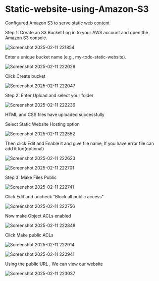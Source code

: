 # Static-website-using-Amazon-S3
Configured Amazon S3 to serve static web content 

Step 1: Create an S3 Bucket
Log in to your AWS account and open the Amazon S3 console.

![Screenshot 2025-02-11 221854](https://github.com/user-attachments/assets/d73ccf77-8e60-40e0-9077-162610ad8118)

Enter a unique bucket name (e.g., my-todo-static-website).

![Screenshot 2025-02-11 222028](https://github.com/user-attachments/assets/f4159003-c727-423f-9c11-d1a599ad061c)

Click Create bucket

![Screenshot 2025-02-11 222047](https://github.com/user-attachments/assets/f88f226c-047f-45ae-bfb4-305967052348)

Step 2: Enter Upload and select your folder

![Screenshot 2025-02-11 222236](https://github.com/user-attachments/assets/af984192-1672-4f87-ac2d-90f7142aea24)

HTML and CSS files have uploaded successfully

Select Static Website Hosting option

![Screenshot 2025-02-11 222552](https://github.com/user-attachments/assets/44209da8-32ab-46db-a08f-0da28481a399)

Then click Edit and Enable it and give file name, If you have error file can add it too(optional)

![Screenshot 2025-02-11 222623](https://github.com/user-attachments/assets/4b5233aa-a355-48cb-b6d8-d52cd2e98d64)

![Screenshot 2025-02-11 222701](https://github.com/user-attachments/assets/89426a8d-9775-41cc-bef3-f68fbb7ae192)

Step 3: Make Files Public

![Screenshot 2025-02-11 222741](https://github.com/user-attachments/assets/9a0d2406-b314-4aba-b37c-967febab0f6c)

Click Edit and uncheck "Block all public access"

![Screenshot 2025-02-11 222756](https://github.com/user-attachments/assets/4906ec81-53e8-4bfd-a7a9-7e97e9390980)

Now make Object ACLs enabled

![Screenshot 2025-02-11 222848](https://github.com/user-attachments/assets/d2f10418-5f94-4dc1-b20f-4e985fd01b50)

Click Make public ACLs

![Screenshot 2025-02-11 222914](https://github.com/user-attachments/assets/b66c9f56-d80d-4fd6-b98e-aefbd3a27c8f)

![Screenshot 2025-02-11 222941](https://github.com/user-attachments/assets/96e77832-c575-487b-abda-bee9392d84da)

Using the public URL , We can view our website

![Screenshot 2025-02-11 223037](https://github.com/user-attachments/assets/8e1f25d5-1653-4118-baac-5f49dfc8a797)





